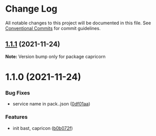 # Change Log

All notable changes to this project will be documented in this file.
See [Conventional Commits](https://conventionalcommits.org) for commit guidelines.

## [1.1.1](https://github.com/hamza-ghufran/repo-packages/compare/capricorn@1.1.0...capricorn@1.1.1) (2021-11-24)

**Note:** Version bump only for package capricorn





# 1.1.0 (2021-11-24)


### Bug Fixes

* service name in pack..json ([0df01aa](https://github.com/hamza-ghufran/repo-packages/commit/0df01aa1fbce80af9b603b66f1eee61341e32813))


### Features

* init bast, capricon ([b0b072f](https://github.com/hamza-ghufran/repo-packages/commit/b0b072f8c88291cdf932acded4b53d71dd9938e5))
